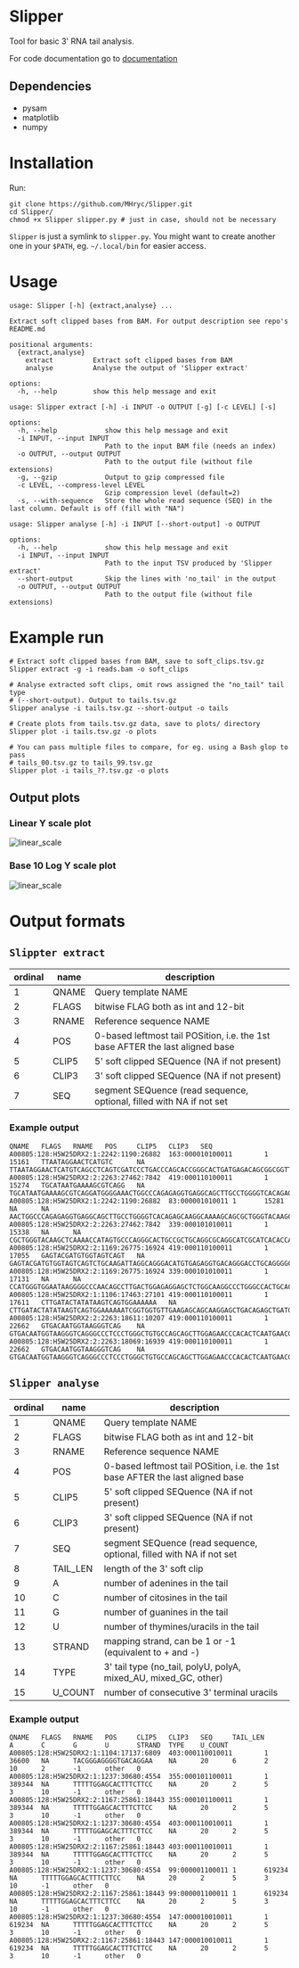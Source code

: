 # Slipper

Tool for basic 3' RNA tail analysis.

For code documentation go to [documentation](https://cyhr.platinum.edu.pl/docs/Slipper/)

## Dependencies

* pysam
* matplotlib
* numpy

# Installation

Run:

```
git clone https://github.com/MHryc/Slipper.git
cd Slipper/
chmod +x Slipper slipper.py # just in case, should not be necessary
```

`Slipper` is just a symlink to `slipper.py`. You might want to create another
one in your `$PATH`, eg. `~/.local/bin` for easier access.

# Usage

```
usage: Slipper [-h] {extract,analyse} ...

Extract soft clipped bases from BAM. For output description see repo's README.md

positional arguments:
  {extract,analyse}
    extract          Extract soft clipped bases from BAM
    analyse          Analyse the output of 'Slipper extract'

options:
  -h, --help         show this help message and exit

usage: Slipper extract [-h] -i INPUT -o OUTPUT [-g] [-c LEVEL] [-s]

options:
  -h, --help            show this help message and exit
  -i INPUT, --input INPUT
                        Path to the input BAM file (needs an index)
  -o OUTPUT, --output OUTPUT
                        Path to the output file (without file extensions)
  -g, --gzip            Output to gzip compressed file
  -c LEVEL, --compress-level LEVEL
                        Gzip compression level (default=2)
  -s, --with-sequence   Store the whole read sequence (SEQ) in the last column. Default is off (fill with "NA")

usage: Slipper analyse [-h] -i INPUT [--short-output] -o OUTPUT

options:
  -h, --help            show this help message and exit
  -i INPUT, --input INPUT
                        Path to the input TSV produced by 'Slipper extract'
  --short-output        Skip the lines with 'no_tail' in the output
  -o OUTPUT, --output OUTPUT
                        Path to the output file (without file extensions)
```

# Example run

```
# Extract soft clipped bases from BAM, save to soft_clips.tsv.gz
Slipper extract -g -i reads.bam -o soft_clips

# Analyse extracted soft clips, omit rows assigned the "no_tail" tail type
# (--short-output). Output to tails.tsv.gz
Slipper analyse -i tails.tsv.gz --short-output -o tails

# Create plots from tails.tsv.gz data, save to plots/ directory
Slipper plot -i tails.tsv.gz -o plots

# You can pass multiple files to compare, for eg. using a Bash glop to pass
# tails_00.tsv.gz to tails_99.tsv.gz
Slipper plot -i tails_??.tsv.gz -o plots
```

## Output plots

### Linear Y scale plot

![linear_scale](.pics/lin_test.png)

### Base 10 Log Y scale plot

![linear_scale](.pics/log_test.png)

# Output formats

## `Slippter extract`

| ordinal | name  | description                                                                   |
| ---     | ---   | ---                                                                           |
| 1       | QNAME | Query template NAME                                                           |
| 2       | FLAGS | bitwise FLAG both as int and 12-bit                                           |
| 3       | RNAME | Reference sequence NAME                                                       |
| 4       | POS   | 0-based leftmost tail POSition, i.e. the 1st base AFTER the last aligned base |
| 5       | CLIP5 | 5' soft clipped SEQuence (NA if not present)                                  |
| 6       | CLIP3 | 3' soft clipped SEQuence (NA if not present)                                  |
| 7       | SEQ   | segment SEQuence (read sequence, optional, filled with NA if not set          | 

### Example output

```
QNAME   FLAGS   RNAME   POS     CLIP5   CLIP3   SEQ
A00805:128:H5W25DRX2:1:2242:1190:26882  163:000010100011        1       15161   TTAATAGGAACTCATGTC      NA      TTAATAGGAACTCATGTCAGCCTCAGTCGATCCCTGACCCAGCACCGGGCACTGATGAGACAGCGGCGGTTTGAGGAGCCACCTCCCAGCCACCTCGGGGC
A00805:128:H5W25DRX2:2:2263:27462:7842  419:000110100011        1       15274   TGCATAATGAAAAGCGTCAGG   NA      TGCATAATGAAAAGCGTCAGGATGGGGAAACTGGCCCAGAGAGGTGAGGCAGCTTGCCTGGGGTCACAGAGCAAGGCAAAAGCAGCGCTGGGTACAAGCTC
A00805:128:H5W25DRX2:1:2242:1190:26882  83:000001010011 1       15281   NA      NA      AACTGGCCCAGAGAGGTGAGGCAGCTTGCCTGGGGTCACAGAGCAAGGCAAAAGCAGCGCTGGGTACAAGCTCAAAACCATAGTGCCCAGGGCACTGCCGC
A00805:128:H5W25DRX2:2:2263:27462:7842  339:000101010011        1       15338   NA      NA      CGCTGGGTACAAGCTCAAAACCATAGTGCCCAGGGCACTGCCGCTGCAGGCGCAGGCATCGCATCACACCAGTGTCTGCGTTCACAGCAGGCATCATCAGT
A00805:128:H5W25DRX2:2:1169:26775:16924 419:000110100011        1       17055   GAGTACGATGTGGTAGTCAGT   NA      GAGTACGATGTGGTAGTCAGTCTGCAAGATTAGGCAGGGACATGTGAGAGGTGACAGGGACCTGCAGGGGCAGCCAACAAGACCTTGTGTGCACCTCCCAT
A00805:128:H5W25DRX2:2:1169:26775:16924 339:000101010011        1       17131   NA      NA      CCATGGGTGGAATAAGGGGCCCAACAGCCTTGACTGGAGAGGAGCTCTGGCAAGGCCCTGGGCCACTGCACCTGTCTCCACCTCTGTCCCACCCCTCCCAC
A00805:128:H5W25DRX2:1:1106:17463:27101 419:000110100011        1       17611   CTTGATACTATATAAGTCAGTGGAAAAAA   NA      CTTGATACTATATAAGTCAGTGGAAAAAATCGGTGGTGTTGAAGAGCAGCAAGGAGCTGACAGAGCTGATGTTGCTGGGAAGACCCCCAAGTCCCTCTTCT
A00805:128:H5W25DRX2:2:2263:18611:10207 419:000110100011        1       22662   GTGACAATGGTAAGGGTCAG    NA      GTGACAATGGTAAGGGTCAGGGCCCTCCCTGGGCTGTGCCAGCAGCTTGGAGAACCCACACTCAATGAACGCAGCACTCCACTACCCAGGAAATGCCTTCC
A00805:128:H5W25DRX2:2:2263:18069:16939 419:000110100011        1       22662   GTGACAATGGTAAGGGTCAG    NA      GTGACAATGGTAAGGGTCAGGGCCCTCCCTGGGCTGTGCCAGCAGCTTGGAGAACCCACACTCAATGAACGCAGCACTCCACTACCCAGGAAATGCCTTCC
```

## `Slipper analyse`


| ordinal | name     | description |
| ---     | ---      | ---                                                                           |
|  1      | QNAME    | Query template NAME                                                           |
|  2      | FLAGS    | bitwise FLAG both as int and 12-bit                                           |
|  3      | RNAME    | Reference sequence NAME                                                       |
|  4      | POS      | 0-based leftmost tail POSition, i.e. the 1st base AFTER the last aligned base |
|  5      | CLIP5    | 5' soft clipped SEQuence (NA if not present)                                  |
|  6      | CLIP3    | 3' soft clipped SEQuence (NA if not present)                                  |
|  7      | SEQ      | segment SEQuence (read sequence, optional, filled with NA if not set          | 
|  8      | TAIL_LEN | length of the 3' soft clip                                                    |
|  9      | A        | number of adenines in the tail                                                |
| 10      | C        | number of citosines in the tail                                               |
| 11      | G        | number of guanines in the tail                                                |
| 12      | U        | number of thymines/uracils in the tail                                        |
| 13      | STRAND   | mapping strand, can be 1 or -1 (equivalent to + and -)                        |
| 14      | TYPE     | 3' tail type (no_tail, polyU, polyA, mixed_AU, mixed_GC, other)               |
| 15      | U_COUNT  | number of consecutive 3' terminal uracils                                     |

### Example output

```
QNAME   FLAGS   RNAME   POS     CLIP5   CLIP3   SEQ     TAIL_LEN        A       C       G       U       STRAND  TYPE    U_COUNT
A00805:128:H5W25DRX2:1:1104:17137:6809  403:000110010011        1       36600   NA      TACGGGAGGGGTGACAGGAA    NA      20      6       2       10      2       -1      other   0
A00805:128:H5W25DRX2:1:1237:30680:4554  355:000101100011        1       389344  NA      TTTTTGGAGCACTTTCTTCC    NA      20      2       5       3       10      -1      other   0
A00805:128:H5W25DRX2:2:1167:25861:18443 355:000101100011        1       389344  NA      TTTTTGGAGCACTTTCTTCC    NA      20      2       5       3       10      -1      other   0
A00805:128:H5W25DRX2:1:1237:30680:4554  403:000110010011        1       389344  NA      TTTTTGGAGCACTTTCTTCC    NA      20      2       5       3       10      -1      other   0
A00805:128:H5W25DRX2:2:1167:25861:18443 403:000110010011        1       389344  NA      TTTTTGGAGCACTTTCTTCC    NA      20      2       5       3       10      -1      other   0
A00805:128:H5W25DRX2:1:1237:30680:4554  99:000001100011 1       619234  NA      TTTTTGGAGCACTTTCTTCC    NA      20      2       5       3       10      -1      other   0
A00805:128:H5W25DRX2:2:1167:25861:18443 99:000001100011 1       619234  NA      TTTTTGGAGCACTTTCTTCC    NA      20      2       5       3       10      -1      other   0
A00805:128:H5W25DRX2:1:1237:30680:4554  147:000010010011        1       619234  NA      TTTTTGGAGCACTTTCTTCC    NA      20      2       5       3       10      -1      other   0
A00805:128:H5W25DRX2:2:1167:25861:18443 147:000010010011        1       619234  NA      TTTTTGGAGCACTTTCTTCC    NA      20      2       5       3       10      -1      other   0
```
